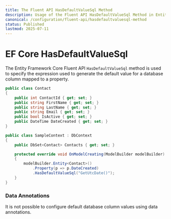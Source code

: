 ```yaml
---
title: The Fluent API HasDefaultValueSql Method
description: Usage of the Fluent API HasDefaultValueSql Method in Entity Framework Core
canonical: /configuration/fluent-api/hasdefaultvaluesql-method
status: Published
lastmod: 2025-07-11
---
```


# EF Core HasDefaultValueSql

The Entity Framework Core Fluent API `HasDefaultValueSql` method is used to specify the expression used to generate the default value for a database column mapped to a property. 
```csharp
public class Contact
{
    public int ContactId { get; set; }
    public string FirstName { get; set; }
    public string LastName { get; set; }
    public string Email { get; set; }
    public bool IsActive { get; set; }
    public DateTime DateCreated { get; set; }
}

public class SampleContext : DbContext
{
    public DbSet<Contact> Contacts { get; set; }

    protected override void OnModelCreating(ModelBuilder modelBuilder)
    {
        modelBuilder.Entity<Contact>()
            .Property(p => p.DateCreated)
            .HasDefaultValueSql("GetUtcDate()");
    }
}
```

### Data Annotations
It is not possible to configure default database column values using data annotations.

